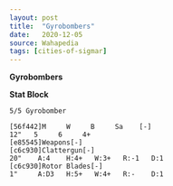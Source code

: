 ```yaml
---
layout: post
title:  "Gyrobombers"
date:   2020-12-05
source: Wahapedia
tags: [cities-of-sigmar]
---
```


**Gyrobombers**

**Stat Block**
```
5/5 Gyrobomber
```

```
[56f442]M     W     B     Sa    [-]
12"   5     6     4+    
[e85545]Weapons[-]
[c6c930]Clattergun[-]
20"    A:4    H:4+   W:3+   R:-1   D:1   
[c6c930]Rotor Blades[-]
1"     A:D3   H:5+   W:4+   R:-    D:1   
```


